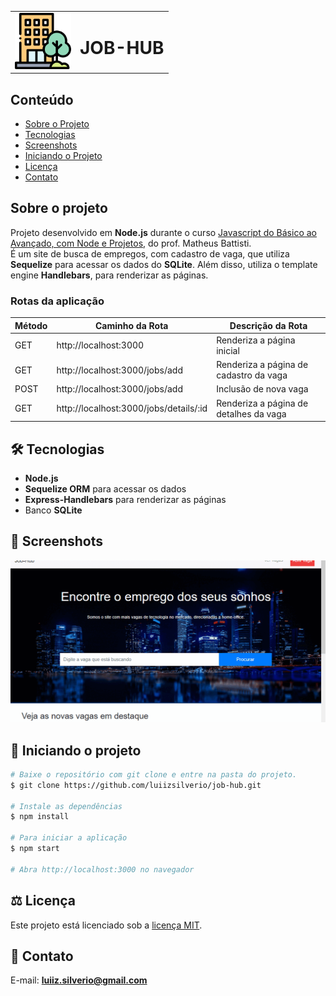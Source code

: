 <table>
  <tr>
    <td><img src="https://github.com/luiizsilverio/job-hub/blob/main/public/img/company.svg" style="width: 90px"/></td>
    <td><h1>JOB-HUB</h1></td>
  </tr>
</table>

## Conteúdo
* [Sobre o Projeto](#sobre-o-projeto)
* [Tecnologias](#hammer_and_wrench-tecnologias)
* [Screenshots](#camera_flash-screenshots)
* [Iniciando o Projeto](#car-Iniciando-o-projeto)
* [Licença](#balance_scale-licença)
* [Contato](#email-contato)


## Sobre o projeto
Projeto desenvolvido em __Node.js__ durante o curso [Javascript do Básico ao Avançado, com Node e Projetos](https://www.udemy.com/course/javascript-do-basico-ao-avancado-com-node-e-projetos/), do prof. Matheus Battisti.<br />
É um site de busca de empregos, com cadastro de vaga, que utiliza __Sequelize__ para acessar os dados do __SQLite__. Além disso, utiliza o template engine __Handlebars__, para renderizar as páginas.<br />


### Rotas da aplicação

| Método | Caminho da Rota | Descrição da Rota |
|---|---|---|
| GET | http://localhost:3000 | Renderiza a página inicial |
| GET | http://localhost:3000/jobs/add | Renderiza a página de cadastro da vaga |
| POST | http://localhost:3000/jobs/add | Inclusão de nova vaga |
| GET | http://localhost:3000/jobs/details/:id | Renderiza a página de detalhes da vaga |


## :hammer_and_wrench: Tecnologias
* __Node.js__
* __Sequelize ORM__ para acessar os dados
* __Express-Handlebars__ para renderizar as páginas
* Banco __SQLite__

## :camera_flash: Screenshots
![](https://github.com/luiizsilverio/job-hub/blob/main/assets/job-hub.gif)


## :car: Iniciando o projeto
```bash
# Baixe o repositório com git clone e entre na pasta do projeto.
$ git clone https://github.com/luiizsilverio/job-hub.git

# Instale as dependências
$ npm install

# Para iniciar a aplicação
$ npm start

# Abra http://localhost:3000 no navegador
```

## :balance_scale: Licença
Este projeto está licenciado sob a [licença MIT](LICENSE).

## :email: Contato

E-mail: [**luiiz.silverio@gmail.com**](mailto:luiiz.silverio@gmail.com)
